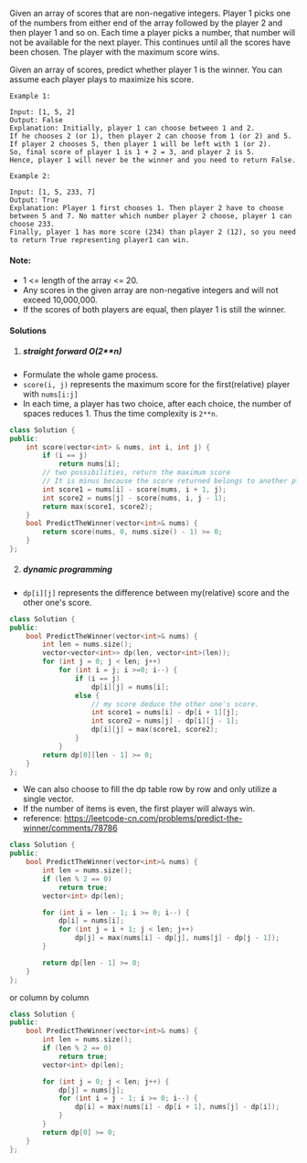 Given an array of scores that are non-negative integers. Player 1 picks one of the numbers from either end of the array followed by the player 2 and then player 1 and so on. Each time a player picks a number, that number will not be available for the next player. This continues until all the scores have been chosen. The player with the maximum score wins.

Given an array of scores, predict whether player 1 is the winner. You can assume each player plays to maximize his score.

```
Example 1:

Input: [1, 5, 2]
Output: False
Explanation: Initially, player 1 can choose between 1 and 2. 
If he chooses 2 (or 1), then player 2 can choose from 1 (or 2) and 5. If player 2 chooses 5, then player 1 will be left with 1 (or 2). 
So, final score of player 1 is 1 + 2 = 3, and player 2 is 5. 
Hence, player 1 will never be the winner and you need to return False.

Example 2:

Input: [1, 5, 233, 7]
Output: True
Explanation: Player 1 first chooses 1. Then player 2 have to choose between 5 and 7. No matter which number player 2 choose, player 1 can choose 233.
Finally, player 1 has more score (234) than player 2 (12), so you need to return True representing player1 can win.
```

#### Note:

-    1 <= length of the array <= 20.
-    Any scores in the given array are non-negative integers and will not exceed 10,000,000.
-    If the scores of both players are equal, then player 1 is still the winner.


#### Solutions

1. ##### straight forward O(2**n)

- Formulate the whole game process.
- `score(i, j)` represents the maximum score for the first(relative) player with `nums[i:j]`
- In each time, a player has two choice, after each choice, the number of spaces reduces 1. Thus the time complexity is `2**n`.

```c++
class Solution {
public:
    int score(vector<int> & nums, int i, int j) {
        if (i == j)
            return nums[i];
        // two possibilities, return the maximum score
        // It is minus because the score returned belongs to another player.
        int score1 = nums[i] - score(nums, i + 1, j);
        int score2 = nums[j] - score(nums, i, j - 1);
        return max(score1, score2);
    }
    bool PredictTheWinner(vector<int>& nums) {
        return score(nums, 0, nums.size() - 1) >= 0;
    }
};
```

2. ##### dynamic programming

- `dp[i][j]` represents the difference between my(relative) score and the other one's score.

```c++
class Solution {
public:
    bool PredictTheWinner(vector<int>& nums) {
        int len = nums.size();
        vector<vector<int>> dp(len, vector<int>(len));
        for (int j = 0; j < len; j++)
            for (int i = j; i >=0; i--) {
                if (i == j)
                    dp[i][j] = nums[i];
                else {
                    // my score deduce the other one's score.
                    int score1 = nums[i] - dp[i + 1][j];
                    int score2 = nums[j] - dp[i][j - 1];
                    dp[i][j] = max(score1, score2);
                }
            }
        return dp[0][len - 1] >= 0;
    }
};
```

- We can also choose to fill the dp table row by row and only utilize a single vector.
- If the number of items is even, the first player will always win.
- reference: https://leetcode-cn.com/problems/predict-the-winner/comments/78786

```c++
class Solution {
public:
    bool PredictTheWinner(vector<int>& nums) {
        int len = nums.size();
        if (len % 2 == 0)
            return true;
        vector<int> dp(len);

        for (int i = len - 1; i >= 0; i--) {
            dp[i] = nums[i];
            for (int j = i + 1; j < len; j++)
                dp[j] = max(nums[i] - dp[j], nums[j] - dp[j - 1]);
        }

        return dp[len - 1] >= 0;
    }
};
```

or column by column

```c++
class Solution {
public:
    bool PredictTheWinner(vector<int>& nums) {
        int len = nums.size();
        if (len % 2 == 0)
            return true;
        vector<int> dp(len);

        for (int j = 0; j < len; j++) {
            dp[j] = nums[j];
            for (int i = j - 1; i >= 0; i--) {
                dp[i] = max(nums[i] - dp[i + 1], nums[j] - dp[i]);
            }
        }
        return dp[0] >= 0;
    }
};
```
